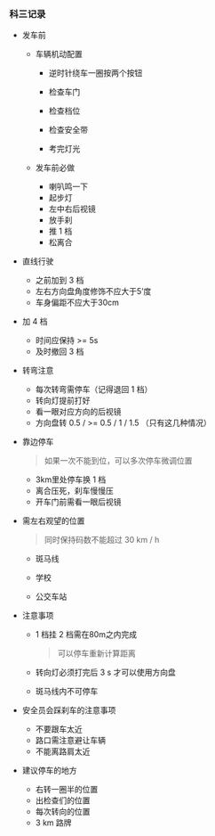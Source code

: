 ### 科三记录

- 发车前

  - 车辆机动配置

    - 逆时针绕车一圈按两个按钮

    - 检查车门
    - 检查档位
    - 检查安全带
    - 考完灯光

  - 发车前必做

    - 喇叭鸣一下
    - 起步灯
    - 左中右后视镜
    - 放手刹
    - 推 1 档
    - 松离合

- 直线行驶

  - 之前加到 3 档
  - 左右方向盘角度修饰不应大于5’度
  - 车身偏距不应大于30cm

- 加 4 档

  - 时间应保持 >= 5s
  - 及时撤回 3 档

- 转弯注意

  - 每次转弯需停车（记得退回 1 档）
  - 转向灯提前打好
  - 看一眼对应方向的后视镜
  - 方向盘转 0.5 / >= 0.5 / 1 / 1.5 （只有这几种情况）

  

- 靠边停车

  > 如果一次不能到位，可以多次停车微调位置

  - 3km里处停车换 1 档
  - 离合压死，刹车慢慢压
  - 开车门前需看一眼后视镜

  

- 需左右观望的位置

  > 同时保持码数不能超过 30 km / h

  - 斑马线

  - 学校

  - 公交车站

    

- 注意事项

  - 1 档挂 2 档需在80m之内完成

    > 可以停车重新计算距离

  - 转向灯必须打完后 3 s 才可以使用方向盘

  - 斑马线内不可停车

- 安全员会踩刹车的注意事项

  - 不要跟车太近
  - 路口需注意避让车辆
  - 不能离路肩太近

- 建议停车的地方

  - 右转一圈半的位置
  - 出检查们的位置
  - 每次转向的位置
  - 3 km 路牌